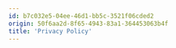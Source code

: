 ```yaml
---
id: b7c032e5-04ee-46d1-bb5c-3521f06cded2
origin: 50f6aa2d-8f65-4943-83a1-364453063b4f
title: 'Privacy Policy'
---
```

